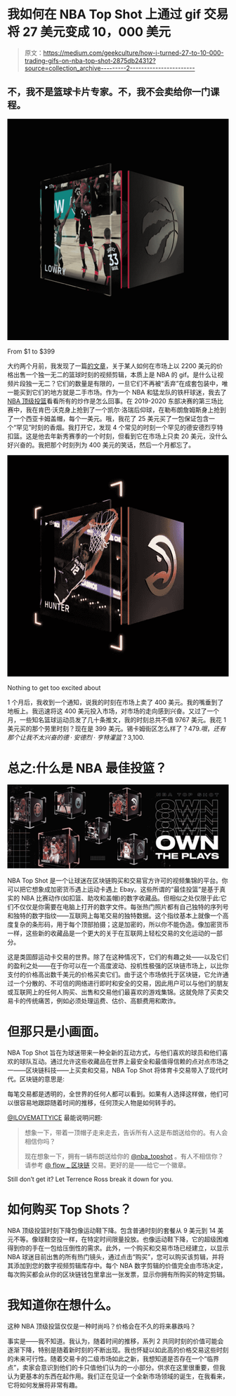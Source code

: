 # 我如何在 NBA Top Shot 上通过 gif 交易将 27 美元变成 10，000 美元

> 原文：<https://medium.com/geekculture/how-i-turned-27-to-10-000-trading-gifs-on-nba-top-shot-2875db24312?source=collection_archive---------2----------------------->

## 不，我不是篮球卡片专家。不，我不会卖给你一门课程。

![](img/6b13a513355e775dfe4267dd9a046b13.png)

From $1 to $399

大约两个月前，我发现了一篇[的文章](https://www.wealthsimple.com/en-ca/magazine/blockchain-trading-cards)，关于某人如何在市场上以 2200 美元的价格出售一个独一无二的篮球时刻的视频剪辑，本质上是 NBA 的 gif。是什么让视频片段独一无二？它们的数量是有限的，一旦它们不再被“丢弃”在成套包装中，唯一能买到它们的地方就是二手市场。作为一个 NBA 和猛龙队的铁杆球迷，我去了 [NBA 顶级投篮](https://www.nbatopshot.com/)看看所有的炒作是怎么回事。在 2019-2020 东部决赛的第三场比赛中，我在肯巴·沃克身上抢到了一个凯尔·洛瑞后仰球，在勒布朗詹姆斯身上抢到了一个西亚卡姆盖帽，每个一美元。哦，我花了 25 美元买了一包保证包含一个“罕见”时刻的香烟。我打开它，发现 4 个常见的时刻一个罕见的德安德烈亨特扣篮。这是他去年新秀赛季的一个时刻，但看到它在市场上只卖 20 美元，没什么好兴奋的。我把那个时刻列为 400 美元的笑话，然后一个月都忘了。

![](img/98d785aef7e98403f36c1c98f5c33512.png)

Nothing to get too excited about

1 个月后，我收到一个通知，说我的时刻在市场上卖了 400 美元。我的嘴垂到了地板上。我迅速将这 400 美元投入市场，对市场的走向感到兴奋。又过了一个月，一些知名篮球运动员发了几十条推文，我的时刻总共不值 9767 美元。我花 1 美元买的那个劳里时刻？现在是 399 美元。锡卡姆街区怎么样了？$479.哦，还有那个让我不太兴奋的德·安德烈·亨特灌篮？$3,100.

# 总之:什么是 NBA 最佳投篮？

![](img/13ace4df4eeff70cdd5672f74295e0d9.png)

NBA Top Shot 是一个让球迷在区块链购买和交易官方许可的视频集锦的平台。你可以把它想象成加密货币遇上运动卡遇上 Ebay。这些所谓的“最佳投篮”是基于真实的 NBA 比赛动作(如扣篮、助攻和盖帽)的数字收藏品。但相似之处仅限于此:它们不仅仅是你需要在电脑上打开的数字文件。每张热门照片都有自己独特的序列号和独特的数字指纹——互联网上每笔交易的独特数据。这个指纹基本上就像一个高度复杂的条形码，用于每个顶部拍摄；这是加密的，所以你不能伪造。像加密货币一样，这些新的收藏品是一个更大的关于在互联网上轻松交易的文化运动的一部分。

这是类固醇运动卡交易的世界。除了在这种情况下，它们的有趣之处——以及它们的盈利之处——在于你可以在一个高度波动、投机性极强的区块链市场上，以比你支付的价格高出数千美元的价格买卖它们。由于这个市场依托于区块链，它允许通过一个分散的、不可信的网络进行即时和安全的交易，因此用户可以与他们的朋友或互联网上的任何人购买、出售和交易他们最喜欢的游戏集锦。这就免除了买卖交易卡的传统痛苦，例如必须处理运费、估价、高额费用和欺诈。

# 但那只是小画面。

NBA Top Shot 旨在为球迷带来一种全新的互动方式，与他们喜欢的球员和他们喜欢的球队互动。通过允许这些收藏品在世界上最安全和最值得信赖的点对点市场之一——区块链科技——上买卖和交易，NBA Top Shot 将体育卡交易带入了现代时代。区块链的意思是:

每笔交易都是透明的，全世界的任何人都可以看到。如果有人选择这样做，他们可以很容易地跟踪随着时间的推移，任何顶尖人物是如何转手的。

[@ILOVEMATTYICE](http://twitter.com/ILOVEMATTYICE) 最能说明问题:

> 想象一下，带着一顶帽子走来走去，告诉所有人这是布朗送给你的。有人会相信你吗？
> 
> 现在想象一下，拥有一辆布朗送给你的
> [@nba_topshot](http://twitter.com/nba_topshot)
> 。有人不相信你？请参考
> [@ flow _ 区块链](http://twitter.com/flow_blockchain)
> 交易。更好的是——给它一个徽章。

Still don’t get it? Let Terrence Ross break it down for you.

# 如何购买 Top Shots？

NBA 顶级投篮时刻下降包像运动鞋下降。包含普通时刻的套餐从 9 美元到 14 美元不等。像球鞋空投一样，在特定时间限量投放。也像运动鞋下降，它的超级困难得到你的手在一包给压倒性的需求。此外，一个购买和交易市场已经建立，以显示 NBA 球迷目前出售的所有热门镜头，通过点击“购买”，您可以购买该剪辑，并将其添加到您的数字视频剪辑库存中。每个 NBA 数字剪辑的价值完全由市场决定，每次购买都会从你的区块链钱包里拿出一张发票，显示你拥有所购买的特定剪辑。

# 我知道你在想什么。

这种 NBA 顶级投篮仅仅是一种时尚吗？价格会在不久的将来暴跌吗？

事实是——我不知道。我认为，随着时间的推移，系列 2 共同时刻的价值可能会逐渐下降，特别是随着新时刻的不断出现。我也怀疑以如此高的价格交易这些时刻的未来可行性。随着交易卡的二级市场如此之新，我想知道是否存在一个“临界点”，卖家会意识到他们的卡只值他们认为的一小部分。供求在这里很重要，但我认为更基本的东西在起作用。我们正在见证一个全新市场领域的诞生，在我看来，它将如何发展将非常有趣。